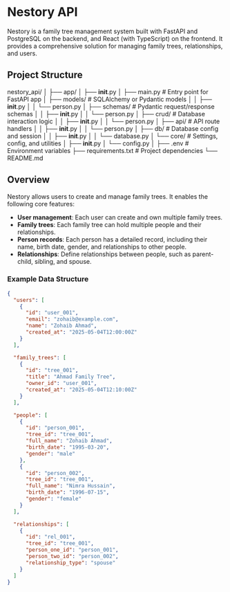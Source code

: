# Nestory API

Nestory is a family tree management system built with FastAPI and PostgreSQL on the backend, and React (with TypeScript) on the frontend. It provides a comprehensive solution for managing family trees, relationships, and users.

## Project Structure

nestory_api/
│
├── app/
│ ├── **init**.py
│ ├── main.py # Entry point for FastAPI app
│ ├── models/ # SQLAlchemy or Pydantic models
│ │ ├── **init**.py
│ │ └── person.py
│ ├── schemas/ # Pydantic request/response schemas
│ │ ├── **init**.py
│ │ └── person.py
│ ├── crud/ # Database interaction logic
│ │ ├── **init**.py
│ │ └── person.py
│ ├── api/ # API route handlers
│ │ ├── **init**.py
│ │ └── person.py
│ ├── db/ # Database config and session
│ │ ├── **init**.py
│ │ └── database.py
│ └── core/ # Settings, config, and utilities
│ ├── **init**.py
│ └── config.py
│
├── .env # Environment variables
├── requirements.txt # Project dependencies
└── README.md

## Overview

Nestory allows users to create and manage family trees. It enables the following core features:

- **User management**: Each user can create and own multiple family trees.
- **Family trees**: Each family tree can hold multiple people and their relationships.
- **Person records**: Each person has a detailed record, including their name, birth date, gender, and relationships to other people.
- **Relationships**: Define relationships between people, such as parent-child, sibling, and spouse.

### Example Data Structure

```json
{
  "users": [
    {
      "id": "user_001",
      "email": "zohaib@example.com",
      "name": "Zohaib Ahmad",
      "created_at": "2025-05-04T12:00:00Z"
    }
  ],

  "family_trees": [
    {
      "id": "tree_001",
      "title": "Ahmad Family Tree",
      "owner_id": "user_001",
      "created_at": "2025-05-04T12:10:00Z"
    }
  ],

  "people": [
    {
      "id": "person_001",
      "tree_id": "tree_001",
      "full_name": "Zohaib Ahmad",
      "birth_date": "1995-03-20",
      "gender": "male"
    },
    {
      "id": "person_002",
      "tree_id": "tree_001",
      "full_name": "Nimra Hussain",
      "birth_date": "1996-07-15",
      "gender": "female"
    }
  ],

  "relationships": [
    {
      "id": "rel_001",
      "tree_id": "tree_001",
      "person_one_id": "person_001",
      "person_two_id": "person_002",
      "relationship_type": "spouse"
    }
  ]
}
```
